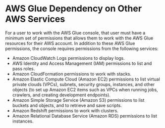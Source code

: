 # AWS Glue Dependency on Other AWS Services<a name="dependency-on-other-services"></a>

For a user to work with the AWS Glue console, that user must have a minimum set of permissions that allows them to work with the AWS Glue resources for their AWS account\. In addition to these AWS Glue permissions, the console requires permissions from the following services: 
+ Amazon CloudWatch Logs permissions to display logs\.
+ AWS Identity and Access Management \(IAM\) permissions to list and pass roles\.
+ Amazon CloudFormation permissions to work with stacks\.
+ Amazon Elastic Compute Cloud \(Amazon EC2\) permissions to list virtual private clouds \(VPCs\), subnets, security groups, instances, and other objects \(to set up Amazon EC2 items such as VPCs when running jobs, crawlers, and creating development endpoints\)\.
+ Amazon Simple Storage Service \(Amazon S3\) permissions to list buckets and objects, and to retrieve and save scripts\.
+ Amazon Redshift permissions to work with clusters\.
+ Amazon Relational Database Service \(Amazon RDS\) permissions to list instances\.
